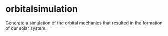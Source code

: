 # orbitalsimulation
Generate a simulation of the orbital mechanics that resulted in the formation of our solar system.
